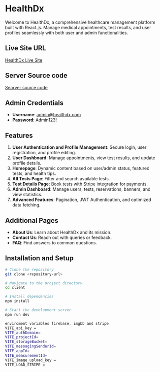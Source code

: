 # HealthDx

Welcome to HealthDx, a comprehensive healthcare management platform built with React.js. Manage medical appointments, test results, and user profiles seamlessly with both user and admin functionalities.

## Live Site URL

[HealthDx Live Site](https://assignment12.tajbirideas.com/)

## Server Source code

[Searver source code](https://github.com/Tajbir23/assignment-12-server)

## Admin Credentials

- **Username**: admin@healthdx.com
- **Password**: Admin123!

## Features

1. **User Authentication and Profile Management**: Secure login, user registration, and profile editing.
2. **User Dashboard**: Manage appointments, view test results, and update profile details.
3. **Homepage**: Dynamic content based on user/admin status, featured tests, and health tips.
4. **All Tests Page**: Filter and search available tests.
5. **Test Details Page**: Book tests with Stripe integration for payments.
6. **Admin Dashboard**: Manage users, tests, reservations, banners, and view statistics.
7. **Advanced Features**: Pagination, JWT Authentication, and optimized data fetching.

## Additional Pages

- **About Us**: Learn about HealthDx and its mission.
- **Contact Us**: Reach out with queries or feedback.
- **FAQ**: Find answers to common questions.

## Installation and Setup

```bash
# Clone the repository
git clone <repository-url>

# Navigate to the project directory
cd client

# Install dependencies
npm install

# Start the development server
npm run dev

enviroment variables firebase, imgbb and stripe
VITE_api_key = 
VITE_authDomain= 
VITE_projectId= 
VITE_storageBucket= 
VITE_messagingSenderId= 
VITE_appId= 
VITE_measurementId= 
VITE_image_upload_key = 
VITE_LOAD_STRIPE = 

